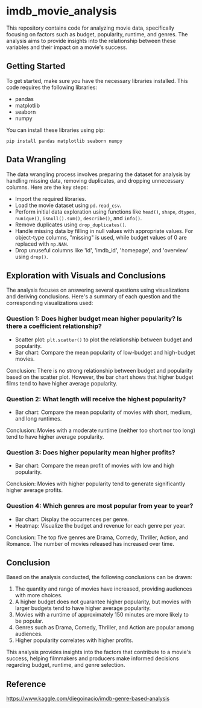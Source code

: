 # imdb_movie_analysis


This repository contains code for analyzing movie data, specifically focusing on factors such as budget, popularity, runtime, and genres. The analysis aims to provide insights into the relationship between these variables and their impact on a movie's success.

## Getting Started

To get started, make sure you have the necessary libraries installed. This code requires the following libraries:

- pandas
- matplotlib
- seaborn
- numpy

You can install these libraries using pip:

```
pip install pandas matplotlib seaborn numpy
```

## Data Wrangling

The data wrangling process involves preparing the dataset for analysis by handling missing data, removing duplicates, and dropping unnecessary columns. Here are the key steps:

- Import the required libraries.
- Load the movie dataset using `pd.read_csv`.
- Perform initial data exploration using functions like `head()`, `shape`, `dtypes`, `nunique()`, `isnull().sum()`, `describe()`, and `info()`.
- Remove duplicates using `drop_duplicates()`.
- Handle missing data by filling in null values with appropriate values. For object-type columns, "missing" is used, while budget values of 0 are replaced with `np.NAN`.
- Drop unuseful columns like 'id', 'imdb_id', 'homepage', and 'overview' using `drop()`.

## Exploration with Visuals and Conclusions

The analysis focuses on answering several questions using visualizations and deriving conclusions. Here's a summary of each question and the corresponding visualizations used:

### Question 1: Does higher budget mean higher popularity? Is there a coefficient relationship?

- Scatter plot: `plt.scatter()` to plot the relationship between budget and popularity.
- Bar chart: Compare the mean popularity of low-budget and high-budget movies.

Conclusion: There is no strong relationship between budget and popularity based on the scatter plot. However, the bar chart shows that higher budget films tend to have higher average popularity.

### Question 2: What length will receive the highest popularity?

- Bar chart: Compare the mean popularity of movies with short, medium, and long runtimes.

Conclusion: Movies with a moderate runtime (neither too short nor too long) tend to have higher average popularity.

### Question 3: Does higher popularity mean higher profits?

- Bar chart: Compare the mean profit of movies with low and high popularity.

Conclusion: Movies with higher popularity tend to generate significantly higher average profits.

### Question 4: Which genres are most popular from year to year?

- Bar chart: Display the occurrences per genre.
- Heatmap: Visualize the budget and revenue for each genre per year.

Conclusion: The top five genres are Drama, Comedy, Thriller, Action, and Romance. The number of movies released has increased over time.

## Conclusion

Based on the analysis conducted, the following conclusions can be drawn:

1. The quantity and range of movies have increased, providing audiences with more choices.
2. A higher budget does not guarantee higher popularity, but movies with larger budgets tend to have higher average popularity.
3. Movies with a runtime of approximately 150 minutes are more likely to be popular.
4. Genres such as Drama, Comedy, Thriller, and Action are popular among audiences.
5. Higher popularity correlates with higher profits.

This analysis provides insights into the factors that contribute to a movie's success, helping filmmakers and producers make informed decisions regarding budget, runtime, and genre selection.

## Reference

https://www.kaggle.com/diegoinacio/imdb-genre-based-analysis
